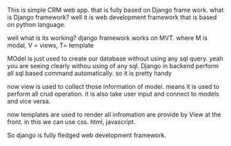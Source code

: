 This is simple CRM web app.
that is fully based on Django frame work.
what is Django framework?
well it is web development framework that is based on python language.

well what is its working? django framework works on MVT.
where M is modal, V = views, T= template

MOdel is just used to create our database without using any sql query. yeah you are seeing clearly withou using of any sql. 
Django in backend perform all sql based command automatically. so it is pretty handy

now view is used to collect those information of model. means it is used to perform all crud operation. it is also take user input and connect to models and vice versa.

now templates are used to render all infromation are provide by View at the front. in this we can use css. html, javascript. 

So django is fully fledged web development framework.
